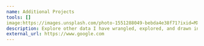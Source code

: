 ```yaml
---
name: Additional Projects
tools: []
image:https://images.unsplash.com/photo-1551288049-bebda4e38f71?ixid=MXwxMjA3fDB8MHxzZWFyY2h8Nnx8Z3JhcGh8ZW58MHx8MHw%3D&ixlib=rb-1.2.1&auto=format&fit=crop&w=500&q=60
description: Explore other data I have wrangled, explored, and drawn insight from
external_url: https://www.google.com
---
```

